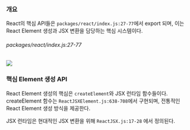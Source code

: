 
### 개요

React의 핵심 API들은 `packages/react/index.js:27-77`에서 export 되며, 이는 React Element 생성과 JSX 변환을 담당하는 핵심 시스템이다.

###### packages/react/index.js:27-77
![](https://i.imgur.com/pVardIN.png)

### 핵심 Element 생성 API

React Element 생성의 핵심은 `createElement`와 JSX 런타임 함수들이다.
createElement 함수는 `ReactJSXElement.js:638-708`에서 구현되며, 전통적인 React Element 생성 방식을 제공한다.



JSX 런타임은 현대적인 JSX 변환을 위해 `ReactJSX.js:17-28` 에서 정의된다.


